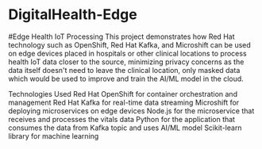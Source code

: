 # DigitalHealth-Edge
#Edge Health IoT Processing
This project demonstrates how Red Hat technology such as OpenShift, Red Hat Kafka, and Microshift can be used on edge devices placed in hospitals or other clinical locations to process health IoT data closer to the source, minimizing privacy concerns as the data itself doesn't need to leave the clinical location, only masked data which would be used to improve and train the AI/ML model in the cloud.

Technologies Used
Red Hat OpenShift for container orchestration and management
Red Hat Kafka for real-time data streaming
Microshift for deploying microservices on edge devices
Node.js for the microservice that receives and processes the vitals data
Python for the application that consumes the data from Kafka topic and uses AI/ML model
Scikit-learn library for machine learning

